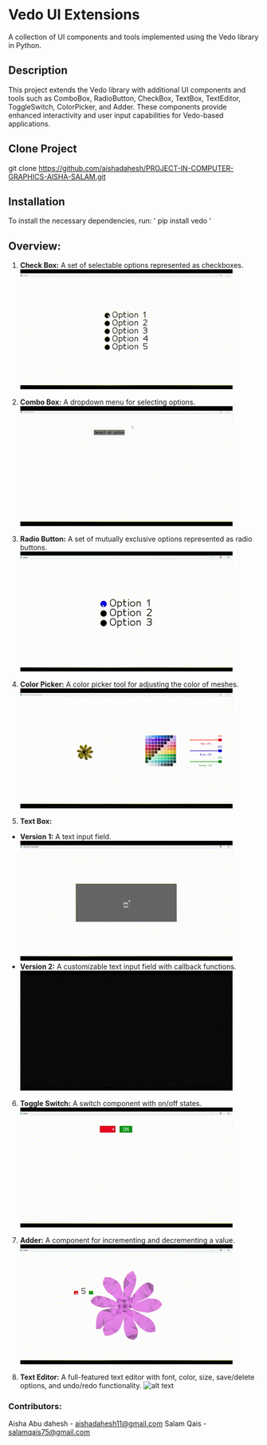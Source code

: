 # Vedo UI Extensions
A collection of UI components and tools implemented using the Vedo library in Python.

## Description
This project extends the Vedo library with additional UI components and tools such as ComboBox, RadioButton, CheckBox, TextBox, TextEditor, ToggleSwitch, ColorPicker, and Adder. These components provide enhanced interactivity and user input capabilities for Vedo-based applications.

## Clone Project 
git clone https://github.com/aishadahesh/PROJECT-IN-COMPUTER-GRAPHICS-AISHA-SALAM.git

## Installation
To install the necessary dependencies, run:
' pip install vedo '

## Overview:

1. **Check Box:**
A set of selectable options represented as checkboxes.
  ![alt text](README-rsrc/CheckBox.gif)

2. **Combo Box:**
A dropdown menu for selecting options.
  ![alt text](README-rsrc/ComboBox.gif)

3. **Radio Button:**
A set of mutually exclusive options represented as radio buttons.
  ![alt text](README-rsrc/RadioButton.gif)

4. **Color Picker:**
A color picker tool for adjusting the color of meshes.
  ![alt text](README-rsrc/ColorPicker.gif)

5. **Text Box:**
 - **Version 1:**
  A text input field.
    ![alt text](README-rsrc/TextBox1.gif)
 - **Version 2:**
  A customizable text input field with callback functions.
    ![alt text](README-rsrc/TextBox2.gif)

6. **Toggle Switch:**
A switch component with on/off states.
  ![alt text](README-rsrc/toggleSwitch.gif)

7. **Adder:**
A component for incrementing and decrementing a value.
  ![alt text](README-rsrc/adder.gif)

8. **Text Editor:**
A full-featured text editor with font, color, size, save/delete options, and undo/redo functionality.
  ![alt text](README-rsrc/TextEditor.gif)   


### Contributors: 
Aisha Abu dahesh - aishadahesh11@gmail.com
Salam Qais - salamqais75@gmail.com

 